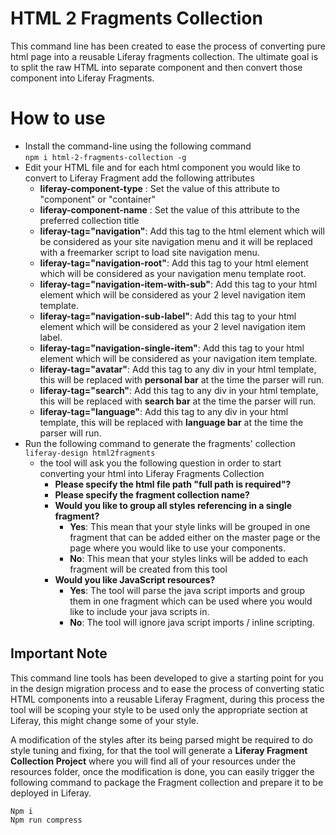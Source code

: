 # HTML 2 Fragments Collection

This command line has been created to ease the process of converting pure html page into a reusable Liferay fragments collection.
The ultimate goal is to split the raw HTML into separate component and then convert those component into Liferay Fragments.

# **How to use**
- Install the command-line using the following command <br/>`npm i html-2-fragments-collection -g`
- Edit your HTML file and for each html component you would like to convert to Liferay Fragment add the following attributes
  - **liferay-component-type** : Set the value of this attribute to "component" or "container"
  - **liferay-component-name** : Set the value of this attribute to the preferred collection title
  - **liferay-tag="navigation"**: Add this tag to the html element which will be considered as your site navigation menu and it will be replaced with a freemarker script to load site navigation menu.
  - **liferay-tag="navigation-root"**: Add this tag to your html element which will be considered as your navigation menu template root.
  - **liferay-tag="navigation-item-with-sub"**: Add this tag to your html element which will be considered as your 2 level navigation item template.
  - **liferay-tag="navigation-sub-label"**: Add this tag to your html element which will be considered as your 2 level navigation item label.
  - **liferay-tag="navigation-single-item"**: Add this tag to your html element which will be considered as your navigation item template.
  - **liferay-tag="avatar"**: Add this tag to any div in your html template, this will be replaced with **personal bar** at the time the parser will run.
  - **liferay-tag="search"**: Add this tag to any div in your html template, this will be replaced with **search bar** at the time the parser will run.
  - **liferay-tag="language"**: Add this tag to any div in your html template, this will be replaced with **language bar** at the time the parser will run.
- Run the following command to generate the fragments' collection <br/> `liferay-design html2fragments` <br/>
  - the tool will ask you the following question in order to start converting your html into Liferay Fragments Collection
    - **Please specify the html file path "full path is required"?**
    - **Please specify the fragment collection name?**
    - **Would you like to group all styles referencing in a single fragment?**
      - **Yes**: This mean that your style links will be grouped in one fragment that can be added either on the master page or the page where you would like to use your components.
      - **No**: This mean that your styles links will be added to each fragment will be created from this tool
    - **Would you like JavaScript resources?**
      - **Yes**: The tool will parse the java script imports and group them in one fragment which can be used where you would like to include your java scripts in.
      - **No**: The tool will ignore java script imports / inline scripting.

## **Important Note**
This command line tools has been developed to give a starting point for you in the design migration process and to ease the process of converting static HTML components into a reusable Liferay Fragment, during this process the tool will be scoping your style to be used only the appropriate section at Liferay, this might change some of your style.

A modification of the styles after its being parsed might be required to do style tuning and fixing, for that the tool will generate a **Liferay Fragment Collection Project** where you will find all of your resources under the resources folder, once the modification is done, you can easily trigger the following command to package the Fragment collection and prepare it to be deployed in Liferay.

`Npm i` <br/>
`Npm run compress`


